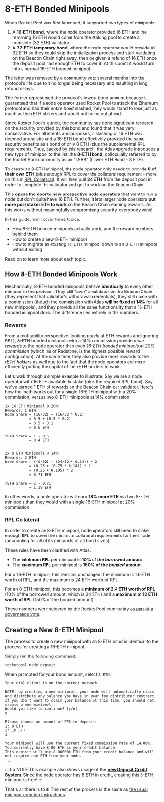 # 8-ETH Bonded Minipools

When Rocket Pool was first launched, it supported two types of minipools:
1. A **16-ETH bond**, where the node operator provided 16 ETH and the remaning 16 ETH would come from the staking pool to create a complete (32 ETH) validator.
2. A **32-ETH temporary bond**, where the node operator would provide all 32 ETH so they could skip the initialization process and start validating on the Beacon Chain right away, then be given a refund of 16 ETH once the deposit pool had enough ETH to cover it. At this point it would turn into a normal 16-ETH bonded minipool.

The latter was removed by a community vote several months into the protocol's life due to it no longer being necessary and resulting in long refund delays.

The former represented the protocol's lowest bond amount because it guaranteed that if a node operator used Rocket Pool to attack the Ethereum protocol and had their *entire bond* slashed, they would stand to lose just as much as the rETH stakers and would not come out ahead.

Since Rocket Pool's launch, the community has done [significant research](https://dao.rocketpool.net/t/leb8-discussion-thread/899) on the security provided by this bond and found that it was very conservative.
For all intents and purposes, a slashing of 16 ETH was deemed unrealistic and a 16-ETH bond effectively provided the same security benefits as a bond of only 8 ETH (plus the supplemental RPL requirement).
Thus, backed by this research, the Atlas upgrade introduces a new type of minipool to the list: the **8-ETH bond**, colloquially referred to by the Rocket Pool community as an "LEB8" (Lower ETH Bond - 8 ETH).

To create an 8-ETH minipool, the node operator only needs to provide **8 of their own ETH** (plus enough RPL to cover the collateral requirement - more on this in [RPL Collateral](#rpl-collateral)).
It will then pull **24 ETH** from the deposit pool in order to complete the validator and get to work on the Beacon Chain.

This **opens the door to new prospective node operators** that want to run a node but don't quite have 16 ETH.
Further, it lets larger node operators **put more pool staker ETH to work** on the Beacon Chain earning rewards.
As this works without meaningfully compromising security, everybody wins!

In this guide, we'll cover three topics:
- How 8-ETH bonded minipools actually work, and the reward numbers behind them
- How to create a new 8-ETH minipool
- How to migrate an *existing* 16-ETH minipool down to an 8-ETH minipool without exiting

Read on to learn more about each topic.


## How 8-ETH Bonded Minipools Work

Mechanically, 8-ETH bonded minipools behave **identically** to every other minipool in the protocol.
They still "own" a validator on the Beacon Chain (they represent that validator's withdrawal credentials), they still come with a commission (though the commission with Atlas **will be fixed at 14%** for all new minipools), and they provide all the same functionality that a 16-ETH bonded minipool does.
The difference lies entirely in the numbers.


### Rewards

From a profitability perspective (looking *purely* at ETH rewards and ignoring RPL), 8-ETH bonded minipools with a 14% commission provide *more rewards* to the node operator than even *16-ETH bonded minipools at 20% commission* (which, as of Redstone, is the highest possible reward configuration).
At the same time, they also provide more rewards to the *rETH holders* as well due to the fact that the node operators are more efficiently putting the capital of the rETH holders to work.

Let's walk through a simple example to illustrate.
Say we are a node operator with 16 ETH available to stake (plus the required RPL bond).
Say we've earned 1 ETH of rewards on the Beacon Chain per validator.
Here's how the math works out for a single 16-ETH minipool with a 20% commission, versus two 8-ETH minipools at 14% commission:

```
1x 16 ETH Minipool @ 20%:
Rewards: 1 ETH
Node Share = (16/32) + (16/32 * 0.2)
           = 0.5 + (0.5 * 0.2)
           = 0.5 + 0.1
           = 0.6 ETH

rETH Share = 1 - 0.6
           = 0.4 ETH


2x 8 ETH Minipools @ 14%:
Rewards: 2 ETH
Node Share = ((8/32) + (24/32 * 0.14)) * 2
           = (0.25 + (0.75 * 0.14)) * 2
           = (0.25 + 0.105) * 2
           = 0.71 ETH

rETH Share = 2 - 0.71
           = 1.29 ETH
```

In other words, a node operator will earn **18% more ETH** via two 8-ETH minipools than they would with a single 16-ETH minipool at 20% commission.


### RPL Collateral

In order to create an 8-ETH minipool, node operators still need to stake enough RPL to cover the minimum collateral requirements for their node (accounting for all of its minipools of all bond sizes).

These rules have been clarified with Atlas:
- The **minimum RPL** per minipool is **10% of the *borrowed* amount**
- The **maximum RPL** per minipool is **150% of the *bonded* amount**

For a 16-ETH minipool, this remains unchanged; the minimum is 1.6 ETH worth of RPL, and the maximum is 24 ETH worth of RPL.

For an 8-ETH minipool, this becomes a **minimum of 2.4 ETH worth of RPL** (10% of the borrowed amount, which is 24 ETH) and a **maximum of 12 ETH worth of RPL** (150% of the bonded amount).

These numbers were selected by the Rocket Pool community [as part of a governance vote](https://vote.rocketpool.net/#/proposal/0x7426469ae1f7c6de482ab4c2929c3e29054991601c95f24f4f4056d424f9f671).


## Creating a New 8-ETH Minipool

The process to create a new minipool with an 8-ETH bond is identical to the process for creating a 16-ETH minipool.

Simply run the following command:

```
rocketpool node deposit
```

When prompted for your bond amount, select `8 ETH`:

```
Your eth2 client is on the correct network.

NOTE: by creating a new minipool, your node will automatically claim and distribute any balance you have in your fee distributor contract. If you don't want to claim your balance at this time, you should not create a new minipool.
Would you like to continue? [y/n]
y

Please choose an amount of ETH to deposit:
1: 8 ETH
2: 16 ETH
1

Your minipool will use the current fixed commission rate of 14.00%.
You currently have 8.00 ETH in your credit balance.
This deposit will use 8.000000 ETH from your credit balance and will not require any ETH from your node.
...
```

::: tip NOTE
This example also shows usage of the [**new Deposit Credit System**](../node/credit).
Since the node operator has 8 ETH in credit, creating this 8-ETH minipool is free!
:::


That's all there is to it!
The rest of the process is the same as [the usual minipool creation instructions](../node/create-validator).
